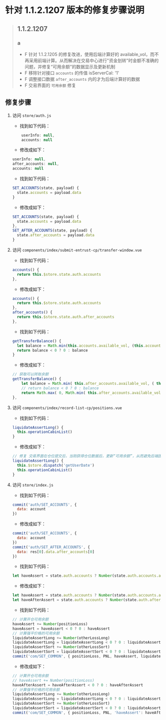 # 针对 1.1.2.1207 版本的修复步骤说明

> ## 1.1.2.1207
> ### a
>   - F 针对 1.1.2.1205 的修复改进，使用后端计算好的 available_vol，而不再采用前端计算。从而解决在交易中心进行"资金划转"时金额不准确的问题，并修复“可用余额”的数据显示及更新机制
>   - F 移除针对接口 `accounts` 的传值 isServerCal: '1'
>   - F 调整接口数据 `after_accounts` 内的才为后端计算好的数据
>   - F 交易界面的 `可用余额` 修复

## 修复步骤

1. 访问 `store/auth.js`
    - 找到如下代码：
    ```js
        userInfo: null,
        accounts: null
    ```
    - 修改成如下：
    ```js
    userInfo: null,
    after_accounts: null,
    accounts: null
    ```

    - 找到如下代码：
    ```js
    SET_ACCOUNTS(state, payload) {
      state.accounts = payload.data
    }
    ```
    - 修改成如下：
    ```js
    SET_ACCOUNTS(state, payload) {
      state.accounts = payload.data
    },
    SET_AFTER_ACCOUNTS(state, payload) {
      state.after_accounts = payload.data
    }
    ```

2. 访问 `components/index/submit-entrust-cp/transfer-window.vue`
    - 找到如下代码：
    ```js
    accounts() {
      return this.$store.state.auth.accounts
    },
    ```
    - 修改成如下：
    ```js
    accounts() {
      return this.$store.state.auth.accounts
    },
    after_accounts() {
      return this.$store.state.auth.after_accounts
    },
    ```

    - 找到如下代码：
	```js
	getTransferBalance() {
	  let balance = Math.min(this.accounts.available_vol, (this.accounts.cash_vol - Math.max(0, this.accounts.freeze_vol - (this.accounts.realised_vol - this.accounts.earnings_vol)))) + this.com.positionLoss
	  return balance < 0 ? 0 : balance
	}
	```
    - 修改成如下：
    ```js
    // 获取可以转账余额
    getTransferBalance() {
        let balance = Math.min( this.after_accounts.available_vol, ( this.after_accounts.cash_vol - Math.max(0, this.after_accounts.freeze_vol - (this.after_accounts.realised_vol - this.after_accounts.earnings_vol)))) + this.com.positionLoss
        // return balance < 0 ? 0 : balance
        return Math.max( 0, Math.min( this.after_accounts.available_vol, this.after_accounts.cash_vol) );
    },
    ```

3. 访问 `components/index/record-list-cp/positions.vue`
	- 找到如下代码：
  	```js
	liquidateAssertLong() {
      this.operationCabinList()
    }
  	```
  	- 修改成如下：
  	```js
	// 修复 交易界面在仓位提交后，当刚获得仓位数据后，更新“可用余额”，从而避免后端因流程时间差造成的“可用余额”并没有更新完成
	liquidateAssertLong() {
	  this.$store.dispatch('getUserDate')
	  this.operationCabinList()
	}
  	```

4. 访问 `store/index.js`
    - 找到如下代码：
    ```js
    commit('auth/SET_ACCOUNTS', {
      data: account
    })
    ```
    - 修改成如下：
    ```js
    commit('auth/SET_ACCOUNTS', {
      data: account
    })
    commit('auth/SET_AFTER_ACCOUNTS', {
      data: res[0].data.after_accounts[0]
    })
    ```

    - 找到如下代码：
    ```js
    let haveAssert = state.auth.accounts ? Number(state.auth.accounts.available_vol) : 0
    ```
    - 修改成如下：
    ```js
    let haveAssert = state.auth.accounts ? Number(state.auth.accounts.available_vol) : 0
    let haveAfterAssert = state.auth.accounts ? Number(state.auth.after_accounts.available_vol) : 0
    ```

    - 找到如下代码：
    ```js
    // 计算开仓可用余额
    haveAssert += Number(positionLoss)
    haveAssert = haveAssert < 0 ? 0 : haveAssert
    // 计算强平价格的可用余额
    liquidateAssertLong += Number(otherLossLong)
    liquidateAssertLong = liquidateAssertLong < 0 ? 0 : liquidateAssertLong
    liquidateAssertSort += Number(otherLossSort)
    liquidateAssertSort = liquidateAssertSort < 0 ? 0 : liquidateAssertSort
    commit('com/SET_COMMON', { positionLoss, PNL, haveAssert, liquidateAssertLong, liquidateAssertSort, imTotal })
    ```
    - 修改成如下：
    ```js
    // 计算开仓可用余额
    // haveAssert += Number(positionLoss)
    haveAfterAssert = haveAfterAssert < 0 ? 0 : haveAfterAssert
    // 计算强平价格的可用余额
    liquidateAssertLong += Number(otherLossLong)
    liquidateAssertLong = liquidateAssertLong < 0 ? 0 : liquidateAssertLong
    liquidateAssertSort += Number(otherLossSort)
    liquidateAssertSort = liquidateAssertSort < 0 ? 0 : liquidateAssertSort
    commit('com/SET_COMMON', { positionLoss, PNL, 'haveAssert': haveAfterAssert, liquidateAssertLong, liquidateAssertSort, imTotal })
    ```
